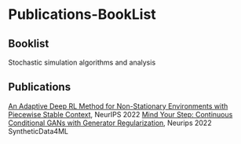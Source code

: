 # Publications-BookList

## Booklist
Stochastic simulation algorithms and analysis

## Publications
[An Adaptive Deep RL Method for Non-Stationary Environments with Piecewise Stable Context](https://neurips.cc/Conferences/2022/ScheduleMultitrack?event=53528), NeurIPS 2022
[Mind Your Step: Continuous Conditional GANs with Generator Regularization](https://openreview.net/forum?id=WtGGkkg0LjD), Neurips 2022 SyntheticData4ML

